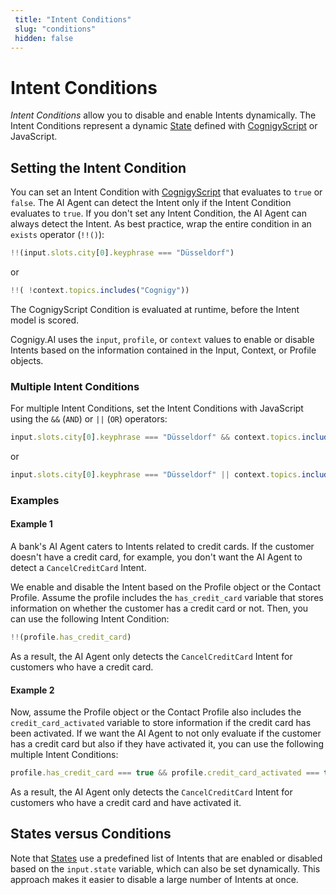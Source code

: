 ```yaml
---
 title: "Intent Conditions" 
 slug: "conditions" 
 hidden: false 
---
```

# Intent Conditions

_Intent Conditions_ allow you to disable and enable Intents dynamically. The Intent Conditions represent a dynamic [State](../../../test/interaction-panel/state.md) defined with [CognigyScript](../../../build/cognigy-script.md) or JavaScript.

## Setting the Intent Condition

You can set an Intent Condition with [CognigyScript](../../../build/cognigy-script.md) that evaluates to `true` or `false`. The AI Agent can detect the Intent only if the Intent Condition evaluates to `true`. If you don't set any Intent Condition, the AI Agent can always detect the Intent. As best practice, wrap the entire condition in an `exists` operator (`!!()`):

```js
!!(input.slots.city[0].keyphrase === "Düsseldorf")
```

or

```js
!!( !context.topics.includes("Cognigy"))
```

The CognigyScript Condition is evaluated at runtime, before the Intent model is scored. 

Cognigy.AI uses the `input`, `profile`, or `context` values to enable or disable Intents based on the information contained in the Input, Context, or Profile objects.

### Multiple Intent Conditions

For multiple Intent Conditions, set the Intent Conditions with JavaScript using the `&&` (`AND`) or `||` (`OR`) operators:

```js
input.slots.city[0].keyphrase === "Düsseldorf" && context.topics.includes("Cognigy")
```

or

```js
input.slots.city[0].keyphrase === "Düsseldorf" || context.topics.includes("Cognigy")
```

### Examples

#### Example 1

A bank's AI Agent caters to Intents related to credit cards. If the customer doesn't have a credit card, for example, you don't want the AI Agent to detect a `CancelCreditCard` Intent.

We enable and disable the Intent based on the Profile object or the Contact Profile. Assume the profile includes the `has_credit_card` variable that stores information on whether the customer has a credit card or not. Then, you can use the following Intent Condition:

```js
!!(profile.has_credit_card)
```

As a result, the AI Agent only detects the `CancelCreditCard` Intent for customers who have a credit card.

#### Example 2

Now, assume the Profile object or the Contact Profile also includes the `credit_card_activated` variable to store information if the credit card has been activated. If we want the AI Agent to not only evaluate if the customer has a credit card but also if they have activated it, you can use the following multiple Intent Conditions:

```js
profile.has_credit_card === true && profile.credit_card_activated === true
```

As a result, the AI Agent only detects the `CancelCreditCard` Intent for customers who have a credit card and have activated it.

## States versus Conditions

Note that [States](../../../test/interaction-panel/state.md) use a predefined list of Intents that are enabled or disabled based on the `input.state` variable, which can also be set dynamically. This approach makes it easier to disable a large number of Intents at once.
